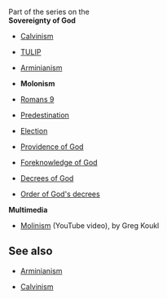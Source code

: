 Part of the series on the  
**Sovereignty of God**
-   [Calvinism](Calvinism "Calvinism")
-   [TULIP](TULIP "TULIP")
-   [Arminianism](Arminianism "Arminianism")
-   **Molonism**
-   [Romans 9](Romans_9 "Romans 9")
-   [Predestination](Predestination "Predestination")
-   [Election](Election "Election")
-   [Providence of God](Providence_of_God "Providence of God")

-   [Foreknowledge of God](Foreknowledge_of_God "Foreknowledge of God")
-   [Decrees of God](Decrees_of_God "Decrees of God")
-   [Order of God's decrees](Order_of_God's_decrees "Order of God's decrees")




**Multimedia**

-   [Molinism](http://www.youtube.com/watch?v=KGU3t31xTY0) (YouTube
    video), by Greg Koukl



## See also

-   [Arminianism](Arminianism "Arminianism")

-   [Calvinism](Calvinism "Calvinism")




